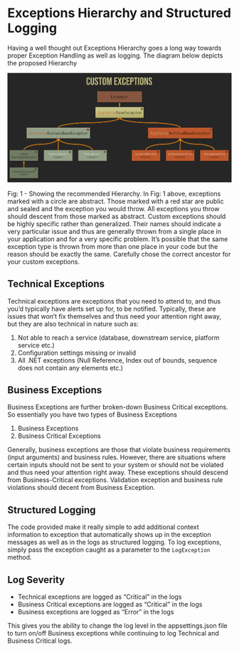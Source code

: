 # Exceptions Hierarchy and Structured Logging
Having a well thought out Exceptions Hierarchy goes a long way towards proper Exception Handling as well as logging. The diagram below depicts the proposed Hierarchy

![alt text](https://github.com/matlus/ExceptionsHierarchyAndStructuredLogging/blob/master/ExceptionsHierarchy.png?raw=true "Exceptions Hierarchy")

Fig: 1 - Showing the recommended Hierarchy.
In Fig: 1 above, exceptions marked with a circle are abstract. Those marked with a red star are public and sealed and the exception you would throw. All exceptions you throw should descent from those marked as abstract. 
Custom exceptions should be highly specific rather than generalized. Their names should indicate a very particular issue and thus are generally thrown from a single place in your application and for a very specific problem. It’s possible that the same exception type is thrown from more than one place in your code but the reason should be exactly the same.
Carefully chose the correct ancestor for your custom exceptions.
## Technical Exceptions
Technical exceptions are exceptions that you need to attend to, and thus you’d typically have alerts set up for, to be notified. Typically, these are issues that won’t fix themselves and thus need your attention right away, but they are also technical in nature such as:
1.	Not able to reach a service (database, downstream service, platform service etc.)
2.	Configuration settings missing or invalid
3.	All .NET exceptions (Null Reference, Index out of bounds, sequence does not contain any elements etc.)

## Business Exceptions
Business Exceptions are further broken-down Business Critical exceptions. So essentially you have two types of Business Exceptions
1.	Business Exceptions
2.	Business Critical Exceptions

Generally, business exceptions are those that violate business requirements (input arguments) and business rules. However, there are situations where certain inputs should not be sent to your system or should not be violated and thus need your attention right away. These exceptions should descend from Business-Critical exceptions. Validation exception and business rule violations should decent from Business Exception.

## Structured Logging
The code provided make it really simple to add additional context information to exception that automatically shows up in the exception messages as well as in the logs as structured logging. To log exceptions, simply pass the exception caught as a parameter to the `LogException` method.

## Log Severity
  * Technical exceptions are logged as “Critical” in the logs
  * Business Critical exceptions are logged as “Critical” in the logs
  * Business exceptions are logged as “Error” in the logs

This gives you the ability to change the log level in the appsettings.json file to turn on/off Business exceptions while continuing to log Technical and Business Critical logs.
